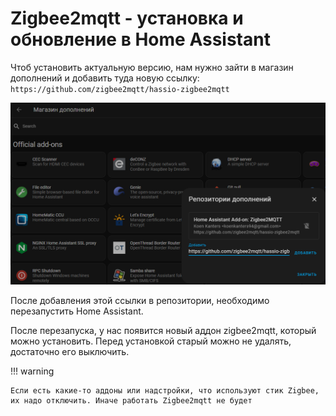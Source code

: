 # Zigbee2mqtt - установка и обновление в Home Assistant

Чтоб установить актуальную версию, нам нужно зайти в магазин дополнений и добавить туда новую ссылку: `https://github.com/zigbee2mqtt/hassio-zigbee2mqtt`

![](../../images/software/hass/zigbee2mqtt-1.png)

После добавления этой ссылки в репозитории, необходимо перезапустить Home Assistant.

После перезапуска, у нас появится новый аддон zigbee2mqtt, который можно установить. Перед установкой старый можно не удалять, достаточно его выключить.

!!! warning

    Если есть какие-то аддоны или надстройки, что используют стик Zigbee, их надо отключить. Иначе работать Zigbee2mqtt не будет

